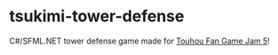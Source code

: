 # tsukimi-tower-defense

C#/SFML.NET tower defense game made for [Touhou Fan Game Jam 5](https://itch.io/jam/touhou-jam-5)!
